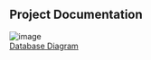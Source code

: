 ## Project Documentation
![image](https://github.com/Sincerelyzl/Larb-On-Me/assets/84304475/bf868c4b-39d0-4e92-a1e0-859e37a57dbf)
<br>
[Database Diagram](https://dbdiagram.io/e/667f04849939893dae8fd8c8/667f048c9939893dae8fd94c)
